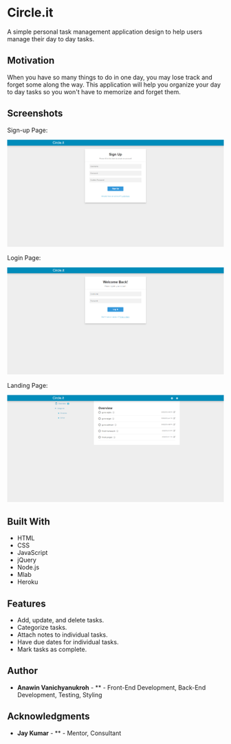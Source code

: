 # Circle.it

A simple personal task management application design to help users manage their day to day tasks.

## Motivation

When you have so many things to do in one day, you may lose track and forget some along the way. This application will help you organize your day to day tasks so you
won't have to memorize and forget them.

## Screenshots

Sign-up Page:

![sign-up page](screenshot/signUpPage.png)

Login Page:

![login page](screenshot/loginPage.png)

Landing Page:

![landing page](screenshot/landingPage.png)



## Built With

* HTML
* CSS
* JavaScript
* jQuery
* Node.js
* Mlab
* Heroku

## Features

* Add, update, and delete tasks.
* Categorize tasks.
* Attach notes to individual tasks.
* Have due dates for individual tasks.
* Mark tasks as complete.

## Author

* **Anawin Vanichyanukroh** - ** - Front-End Development, Back-End Development, Testing, Styling

## Acknowledgments

* **Jay Kumar** - ** - Mentor, Consultant